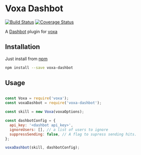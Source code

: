 Voxa Dashbot
===========

[![Build Status](https://travis-ci.org/mediarain/voxa-dashbot.svg?branch=master)](https://travis-ci.org/mediarain/voxa-dashbot)
[![Coverage Status](https://coveralls.io/repos/github/mediarain/voxa-dashbot/badge.svg?branch=master)](https://coveralls.io/github/mediarain/voxa-dashbot?branch=master)

A [Dashbot](https://www.npmjs.com/package/dashbot) plugin for [voxa](https://mediarain.github.io/voxa/)

Installation
-------------

Just install from [npm](https://www.npmjs.com/package/voxa-dashbot)

```bash
npm install --save voxa-dashbot
```

Usage
------

```javascript

const Voxa = require('voxa');
const voxaDashbot = require('voxa-dashbot');

const skill = new Voxa(voxaOptions);

const dashbotConfig = {
  api_key: '<dashbot api_key>',
  ignoreUsers: [], // a list of users to ignore
  suppressSending: false, // A flag to supress sending hits. 
};

voxaDashbot(skill, dashbotConfig);
```
